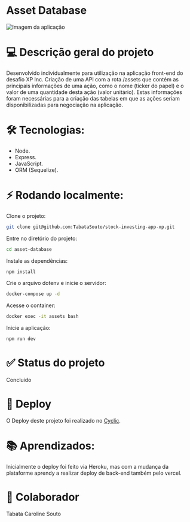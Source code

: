 # Asset Database
![Imagem da aplicação](https://i.postimg.cc/VsT8R8Lh/Screenshot-from-2022-07-24-17-04-55.png)

# 💻 Descrição geral do projeto
Desenvolvido individualmente para utilização na aplicação front-end do desafio XP Inc. Criação de uma API com a rota /assets que contém as principais informações de uma ação, como o nome (ticker do papel) e o valor de uma quantidade desta ação (valor unitário). Estas informações foram necessárias para a criação das tabelas em que as ações seriam disponibilizadas para negociação na aplicação.

# 🛠 Tecnologias:
- Node.
- Express.
- JavaScript.
- ORM (Sequelize).

# ⚡ Rodando localmente:
Clone o projeto:
```bash
git clone git@github.com:TabataSouto/stock-investing-app-xp.git
```

Entre no diretório do projeto:
```bash
cd asset-database
```

Instale as dependências:
```bash
npm install
```

Crie o arquivo dotenv e inicie o servidor:
```bash
docker-compose up -d
```

Acesse o container:
```bash
docker exec -it assets bash
```

Inicie a aplicação:
```bash
npm run dev
```

# ✅ Status do projeto
Concluído

# 💽 Deploy
O Deploy deste projeto foi realizado no [Cyclic](https://gifted-gabardine-goat.cyclic.app/assets).

# 📚 Aprendizados:
Inicialmente o deploy foi feito via Heroku, mas com a mudança da plataforme aprendy a realizar deploy de back-end também pelo vercel.

# 👧 Colaborador
Tabata Caroline Souto
